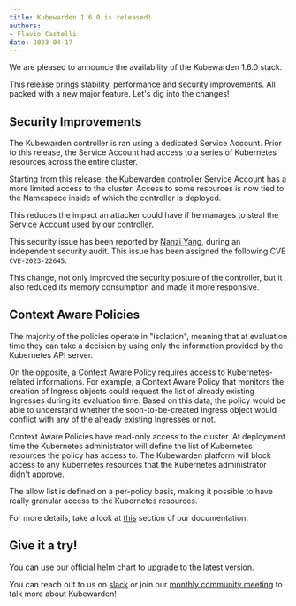 ```yaml
---
title: Kubewarden 1.6.0 is released!
authors:
- Flavio Castelli
date: 2023-04-17
---
```


We are pleased to announce the availability of the Kubewarden 1.6.0 stack.

This release brings stability, performance and security improvements. All packed
with a new major feature. Let's dig into the changes!

## Security Improvements

The Kubewarden controller is ran using a dedicated Service Account. Prior to this
release, the Service Account had access to a series of Kubernetes resources
across the entire cluster.

Starting from this release, the Kubewarden controller Service Account has a
more limited access to the cluster. Access to some resources is now tied to
the Namespace inside of which the controller is deployed.

This reduces the impact an attacker could have if he manages to steal the
Service Account used by our controller.

This security issue has been reported by [Nanzi Yang](https://github.com/younaman),
during an independent security audit. This issue has been assigned the following
CVE `CVE-2023-22645`.

This change, not only improved the security posture of the controller, but it
also reduced its memory consumption and made it more responsive.

## Context Aware Policies

The majority of the policies operate in "isolation", meaning that at evaluation
time they can take a decision by using only the information provided by the
Kubernetes API server.

On the opposite, a Context Aware Policy requires access to Kubernetes-related
informations. For example, a Context Aware Policy that monitors the creation
of Ingress objects could request the list of already existing Ingresses
during its evaluation time. Based on this data, the policy would be able to
understand whether the soon-to-be-created Ingress object would conflict with
any of the already existing Ingresses or not.

Context Aware Policies have read-only access to the cluster. At deployment time
the Kubernetes administrator will define the list of Kubernetes resources
the policy has access to.
The Kubewarden platform will block access to any Kubernetes resources that the
Kubernetes administrator didn't approve.

The allow list is defined on a per-policy basis, making it possible to have
really granular access to the Kubernetes resources.

For more details, take a look at
[this](https://docs.kubewarden.io/explanations/context-aware-policies)
section of our documentation.

## Give it a try!

You can use our official helm chart to upgrade to the latest version.

You can reach out to us on [slack](https://kubernetes.slack.com/?redir=%2Fmessages%2Fkubewarden)
or join our [monthly community meeting](https://teamup.com/ks2bj74dvw132mhjtj?view=a&showProfileAndInfo=0&showSidepanel=1&disableSidepanel=1&showMenu=1&showAgendaHeader=1&showAgendaDetails=0&showYearViewHeader=1)
to talk more about Kubewarden!

